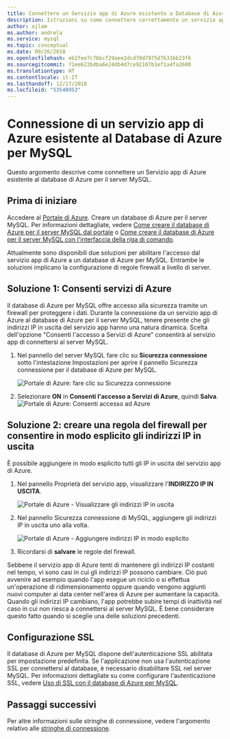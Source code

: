 ```yaml
---
title: Connettere un Servizio app di Azure esistente a Database di Azure per MySQL
description: Istruzioni su come connettere correttamente un servizio app di Azure esistente al Database di Azure per MySQL
author: ajlam
ms.author: andrela
ms.service: mysql
ms.topic: conceptual
ms.date: 09/26/2018
ms.openlocfilehash: eb2fee7c76bcf29aee2dcd70d7975d7631bb23f6
ms.sourcegitcommit: 71ee622bdba6e24db4d7ce92107b1ef1a4fa2600
ms.translationtype: HT
ms.contentlocale: it-IT
ms.lasthandoff: 12/17/2018
ms.locfileid: "53548953"
---
```

# <a name="connect-an-existing-azure-app-service-to-azure-database-for-mysql-server"></a>Connessione di un servizio app di Azure esistente al Database di Azure per MySQL
Questo argomento descrive come connettere un Servizio app di Azure esistente al database di Azure per il server MySQL.

## <a name="before-you-begin"></a>Prima di iniziare
Accedere al [Portale di Azure](https://portal.azure.com). Creare un database di Azure per il server MySQL. Per informazioni dettagliate, vedere [Come creare il database di Azure per il server MySQL dal portale](quickstart-create-mysql-server-database-using-azure-portal.md) o [Come creare il database di Azure per il server MySQL con l'interfaccia della riga di comando](quickstart-create-mysql-server-database-using-azure-cli.md).

Attualmente sono disponibili due soluzioni per abilitare l'accesso dal servizio app di Azure a un database di Azure per MySQL. Entrambe le soluzioni implicano la configurazione di regole firewall a livello di server.

## <a name="solution-1---allow-azure-services"></a>Soluzione 1: Consenti servizi di Azure
Il database di Azure per MySQL offre accesso alla sicurezza tramite un firewall per proteggere i dati. Durante la connessione da un servizio app di Azure al database di Azure per il server MySQL, tenere presente che gli indirizzi IP in uscita del servizio app hanno una natura dinamica. Scelta dell'opzione "Consenti l'accesso a Servizi di Azure" consentirà al servizio app di connettersi al server MySQL.

1. Nel pannello del server MySQL fare clic su **Sicurezza connessione** sotto l'intestazione Impostazioni per aprire il pannello Sicurezza connessione per il database di Azure per MySQL.

   ![Portale di Azure: fare clic su Sicurezza connessione](./media/howto-connect-webapp/1-connection-security.png)

2. Selezionare **ON** in **Consenti l'accesso a Servizi di Azure**, quindi **Salva**.
   ![Portale di Azure: Consenti accesso ad Azure](./media/howto-connect-webapp/allow-azure.png)

## <a name="solution-2---create-a-firewall-rule-to-explicitly-allow-outbound-ips"></a>Soluzione 2: creare una regola del firewall per consentire in modo esplicito gli indirizzi IP in uscita
È possibile aggiungere in modo esplicito tutti gli IP in uscita del servizio app di Azure.

1. Nel pannello Proprietà del servizio app, visualizzare l'**INDIRIZZO IP IN USCITA**.

   ![Portale di Azure - Visualizzare gli indirizzi IP in uscita](./media/howto-connect-webapp/2_1-outbound-ip-address.png)

2. Nel pannello Sicurezza connessione di MySQL, aggiungere gli indirizzi IP in uscita uno alla volta.

   ![Portale di Azure - Aggiungere indirizzi IP in modo esplicito](./media/howto-connect-webapp/2_2-add-explicit-ips.png)

3. Ricordarsi di **salvare** le regole del firewall.

Sebbene il servizio app di Azure tenti di mantenere gli indirizzi IP costanti nel tempo, vi sono casi in cui gli indirizzi IP possono cambiare. Ciò può avvenire ad esempio quando l'app esegue un riciclo o si effettua un'operazione di ridimensionamento oppure quando vengono aggiunti nuovi computer ai data center nell'area di Azure per aumentare la capacità. Quando gli indirizzi IP cambiano, l'app potrebbe subire tempi di inattività nel caso in cui non riesca a connettersi al server MySQL. È bene considerare questo fatto quando si sceglie una delle soluzioni precedenti.

## <a name="ssl-configuration"></a>Configurazione SSL
Il database di Azure per MySQL dispone dell'autenticazione SSL abilitata per impostazione predefinita. Se l'applicazione non usa l'autenticazione SSL per connettersi al database, è necessario disabilitare SSL nel server MySQL. Per informazioni dettagliate su come configurare l'autenticazione SSL, vedere [Uso di SSL con il database di Azure per MySQL](howto-configure-ssl.md).

## <a name="next-steps"></a>Passaggi successivi
Per altre informazioni sulle stringhe di connessione, vedere l'argomento relativo alle [stringhe di connessione](howto-connection-string.md).
